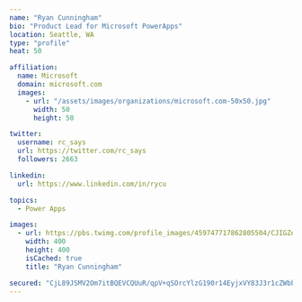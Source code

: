 ```yaml
---
name: "Ryan Cunningham"
bio: "Product Lead for Microsoft PowerApps"
location: Seattle, WA
type: "profile"
heat: 50

affiliation:
  name: Microsoft
  domain: microsoft.com
  images:
    - url: "/assets/images/organizations/microsoft.com-50x50.jpg"
      width: 50
      height: 50

twitter:
  username: rc_says
  url: https://twitter.com/rc_says
  followers: 2663

linkedin:
  url: https://www.linkedin.com/in/rycu

topics:
  - Power Apps

images:
  - url: https://pbs.twimg.com/profile_images/459747717862805504/CJIGZejd_400x400.png
    width: 400
    height: 400
    isCached: true
    title: "Ryan Cunningham"

secured: "CjL89JSMV2Om7itBQEVCQUuR/qpV+qSOrcYlzG190r14EyjxVY83J3r1cZWbbIvCNgDm02wha6ms3MAdLxkRLS6dtNeYlo2/axJBN3/qSYJKX9cGQaOLapTzg20iobutGPdLiooXPqeQpFjIceB7K9iIZ6V5zToV+AMBMPWTcAYQn1uQ7ol56iaKFNU+KzbZTI9sK59pYAkeb2c+99FmX8b12eQrt7q0fOcxVeCk1xN2UbKUo/hL7DJ4qwByH4MZVm2tOhXJeYSH/mKqU/JiaK9gywEjWK07Z+vCPG5Ou5j54HtRyvJKYPIyA0ccqgaPW4wzroEeJyTqzf0IDOEpGCWFx86qH1vooeSlNVFZrEoQm0pdyOmLwxcEksajl8EODtHVut2Gaas6LWMtxYGQDAsp/ndyq67/21j3wHV8dls=;sAvPBpL1wObdxRjdZSTavA=="
---
```


